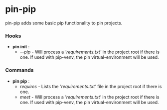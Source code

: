 pin-pip
=======

pin-pip adds some basic pip functionality to pin projects.


### Hooks

* **pin init** :
    * *--pip* - Will process a *'requirements.txt'* in the project root if there is one. If used with pip-venv, the pin virtual-environment will be used.

### Commands

* **pin pip** :
    * *requires* - Lists the *'requirements.txt'* file in the project root if there is one.
    * *meet* - Will process a *'requirements.txt'* in the project root if there is one. If used with pip-venv, the pin virtual-environment will be used.